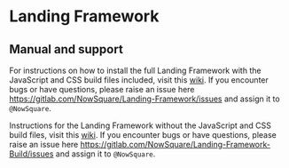 # Landing Framework

## Manual and support

For instructions on how to install the full Landing Framework with the JavaScript and CSS build files included, visit this [wiki](https://gitlab.com/NowSquare/Landing-Framework/wikis/home). If you encounter bugs or have questions, please raise an issue here https://gitlab.com/NowSquare/Landing-Framework/issues and assign it to `@NowSquare`.

Instructions for the Landing Framework without the JavaScript and CSS build files, visit this [wiki](https://gitlab.com/NowSquare/Landing-Framework-Build/wikis/home). If you encounter bugs or have questions, please raise an issue here https://gitlab.com/NowSquare/Landing-Framework-Build/issues and assign it to `@NowSquare`.